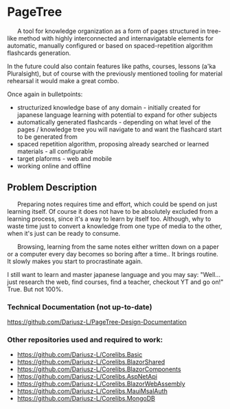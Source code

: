 # PageTree

&nbsp;&nbsp;&nbsp;&nbsp;&nbsp;&nbsp;A tool for knowledge organization as a form of pages structured in tree-like method with highly interconnected and internavigatable elements for automatic, manually configured or based on spaced-repetition algorithm flashcards generation.

In the future could also contain features like paths, courses, lessons (a'ka Pluralsight), but of course with the previously mentioned tooling for material rehearsal it would make a great combo.

Once again in bulletpoints:
- structurized knowledge base of any domain - initially created for japanese language learning with potential to expand for other subjects
- automatically generated flashcards - depending on what level of the pages / knowledge tree you will navigate to and want the flashcard start to be generated from
- spaced repetition algorithm, proposing already searched or learned materials - all configurable
- target plaforms - web and mobile
- working online and offline

## Problem Description

&nbsp;&nbsp;&nbsp;&nbsp;&nbsp;&nbsp;Preparing notes requires time and effort, which could be spend on just learning itself. Of course it does not have to be absolutely excluded from a learning process, since it's a way to learn by itself too. Although, why to waste time just to convert a knowledge from one type of media to the other, when it's just can be ready to consume.

&nbsp;&nbsp;&nbsp;&nbsp;&nbsp;&nbsp;Browsing, learning from the same notes either written down on a paper or a computer every day becomes so boring after a time.. It brings routine. It slowly makes you start to procrastinate again.

I still want to learn and master japanese language and you may say: "Well... just research the web, find courses, find a teacher, checkout YT and go on!"
True. But not 100%.

### Technical Documentation (not up-to-date)
https://github.com/Dariusz-L/PageTree-Design-Documentation 

### Other repositories used and required to work:
- https://github.com/Dariusz-L/Corelibs.Basic
- https://github.com/Dariusz-L/Corelibs.BlazorShared
- https://github.com/Dariusz-L/Corelibs.BlazorComponents
- https://github.com/Dariusz-L/Corelibs.AspNetApi
- https://github.com/Dariusz-L/Corelibs.BlazorWebAssembly
- https://github.com/Dariusz-L/Corelibs.MauiMsalAuth
- https://github.com/Dariusz-L/Corelibs.MongoDB
